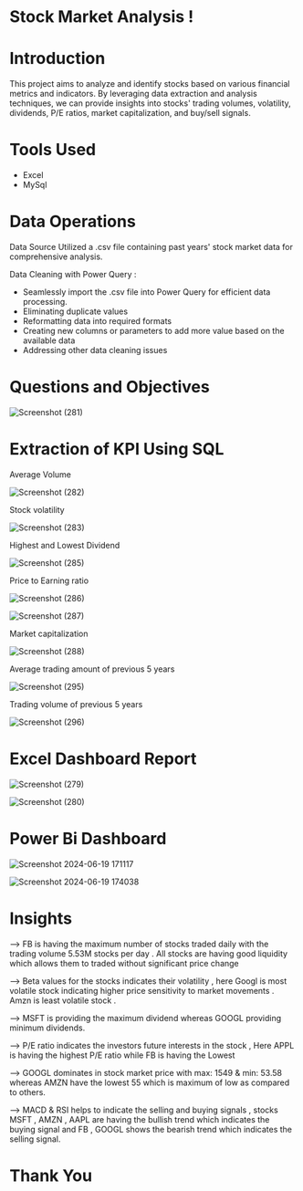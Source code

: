 # Stock Market Analysis ! 


# Introduction 

This project aims to analyze and identify stocks based on various financial metrics and indicators. By leveraging data extraction and analysis techniques, we can provide insights into stocks' trading volumes, volatility, dividends, P/E ratios, market capitalization, and buy/sell signals.

# Tools Used 

* Excel 
* MySql 

# Data Operations 

Data Source
Utilized a .csv file containing past years' stock market data for comprehensive analysis.

Data Cleaning with Power Query : 
* Seamlessly import the .csv file into Power Query for efficient data processing.
* Eliminating duplicate values
* Reformatting data into required formats
* Creating new columns or parameters to add more value based on the available data
* Addressing other data cleaning issues

# Questions and Objectives 

![Screenshot (281)](https://github.com/Tushar101qaz/Stock-market-/assets/170803472/881e2cc1-4756-4d92-ad45-8f8ec095c636)

# Extraction of KPI Using SQL 
Average Volume 

![Screenshot (282)](https://github.com/Tushar101qaz/Stock-market-/assets/170803472/7c60343b-2cf0-4150-b47f-4a409aca0b06)

Stock volatility 

![Screenshot (283)](https://github.com/Tushar101qaz/Stock-market-/assets/170803472/ec892083-3f14-442b-9391-bd3fdecb8518)


Highest and Lowest Dividend 

![Screenshot (285)](https://github.com/Tushar101qaz/Stock-market-/assets/170803472/ab648b0e-db6a-4667-b4ed-03260a0152a2)

Price to Earning ratio 

![Screenshot (286)](https://github.com/Tushar101qaz/Stock-market-/assets/170803472/d5842a11-01aa-424c-b8df-613a4a203b65)



![Screenshot (287)](https://github.com/Tushar101qaz/Stock-market-/assets/170803472/b1b64193-3598-43aa-a615-9faa048c46da)

Market capitalization 

![Screenshot (288)](https://github.com/Tushar101qaz/Stock-market-/assets/170803472/096c1ec2-d45e-4f97-8736-c59600290084)

Average trading amount of previous 5 years 

![Screenshot (295)](https://github.com/Tushar101qaz/Stock-market-/assets/170803472/99aad61d-17a4-427d-8f10-1ae6b9c62dfe)

Trading volume of previous 5 years 


![Screenshot (296)](https://github.com/Tushar101qaz/Stock-market-/assets/170803472/d82bea23-6253-4ba3-bbcc-d6d8027049fd)


# Excel Dashboard Report 

![Screenshot (279)](https://github.com/Tushar101qaz/Stock-market-/assets/170803472/eb7758cf-aaf2-401c-8a14-3dcbdd215c1a)


![Screenshot (280)](https://github.com/Tushar101qaz/Stock-market-/assets/170803472/af6276d0-b18d-4cab-844f-7e62fddf053d)

# Power Bi Dashboard 

![Screenshot 2024-06-19 171117](https://github.com/Tushar101qaz/Stock-market-/assets/170803472/63f10481-0c02-4f5d-aad7-bf54ba7eff28)


![Screenshot 2024-06-19 174038](https://github.com/Tushar101qaz/Stock-market-/assets/170803472/e497f607-358a-4403-88fe-944869ab7e80)

# Insights 

--> FB is having the maximum number of stocks traded daily with the trading volume 5.53M stocks per day . All stocks are having good liquidity which allows them to traded without significant price change  

--> Beta values for the stocks indicates their volatility , here Googl is most volatile stock indicating higher price sensitivity to market movements . Amzn is least volatile stock . 

--> MSFT is providing the maximum dividend whereas GOOGL providing minimum dividends. 

--> P/E ratio indicates the investors future interests in the stock , Here APPL is having the highest P/E ratio while FB is having the Lowest 

--> GOOGL dominates in stock market price with max: 1549 & min: 53.58 whereas AMZN have the lowest 55 which is maximum of low as compared to others.

--> MACD & RSI helps to indicate the selling and buying signals , stocks MSFT , AMZN , AAPL are having the bullish trend which indicates the buying signal and FB , GOOGL shows the bearish trend which indicates the selling signal. 


# Thank You 
